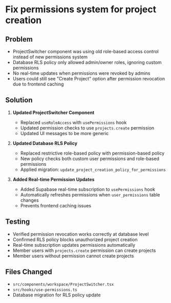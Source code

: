 # Fix permissions system for project creation

## Problem
- ProjectSwitcher component was using old role-based access control instead of new permissions system
- Database RLS policy only allowed admin/owner roles, ignoring custom permissions
- No real-time updates when permissions were revoked by admins
- Users could still see "Create Project" option after permission revocation due to frontend caching

## Solution
1. **Updated ProjectSwitcher Component**
   - Replaced `useRoleAccess` with `usePermissions` hook
   - Updated permission checks to use `projects.create` permission
   - Updated UI messages to be more generic

2. **Updated Database RLS Policy**
   - Replaced restrictive role-based policy with permission-based policy
   - New policy checks both custom user permissions and role-based permissions
   - Applied migration: `update_project_creation_policy_for_permissions`

3. **Added Real-time Permission Updates**
   - Added Supabase real-time subscription to `usePermissions` hook
   - Automatically refreshes permissions when `user_permissions` table changes
   - Prevents frontend caching issues

## Testing
- Verified permission revocation works correctly at database level
- Confirmed RLS policy blocks unauthorized project creation
- Real-time subscription updates permissions automatically
- Member users with `projects.create` permission can create projects
- Member users without permission cannot create projects

## Files Changed
- `src/components/workspace/ProjectSwitcher.tsx`
- `src/hooks/use-permissions.ts`
- Database migration for RLS policy update